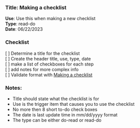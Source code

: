 ### **Title**: Making a checklist
**Use**: Use this when making a new checklist<br>
**Type**: read-do<br>
**Date**: 06/22/2023<br>

### Checklist
[ ] Determine a title for the checklist<br>
[ ] Create the header title, use, type, date<br>
[ ] make a list of checkboxes for each step<br>
[ ] add notes for more complex info<br>
[ ] Validate format with <a href='./making_a_checklist.md'>Making a checklist</a>

### Notes:
* Title should state what the checklist is for
* Use is the trigger item that causes you to use the checklist
* No more then 8 short to-do check boxes
* The date is last update time in mm/dd/yyyy format
* The type can be either do-read or read-do
